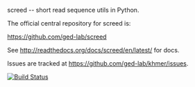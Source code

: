 screed -- short read sequence utils in Python.

The official central repository for screed is:

   https://github.com/ged-lab/screed

See http://readthedocs.org/docs/screed/en/latest/ for docs.

Issues are tracked at https://github.com/ged-lab/khmer/issues.

[![Build Status](http://162.209.84.54:8080/job/screed-master/badge/icon)](http://162.209.84.54:8080/job/screed-master/)
